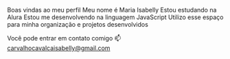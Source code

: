 Boas vindas ao meu perfil
 Meu nome é Maria Isabelly
Estou estudando na Alura
Estou me desenvolvendo na linguagem JavaScript
Utilizo esse espaço para minha organização e projetos desenvolvidos 

Você pode entrar em contato comigo 📫
carvalhocavalcaisabelly@gmail.com
